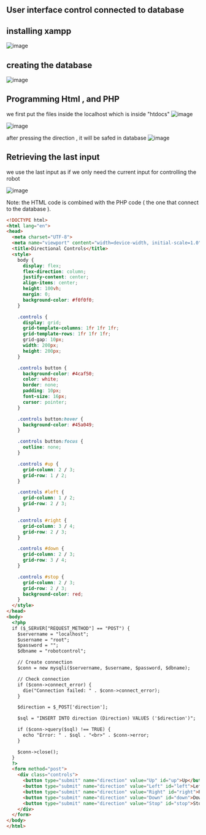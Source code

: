 ## User interface control connected to database

## installing xampp
![image](https://github.com/user-attachments/assets/a8517674-b555-4c39-b42b-9e634e69d513)

## creating the database
![image](https://github.com/user-attachments/assets/4fc61e3c-3535-413f-b8b2-534b7fe227dc)

## Programming Html , and PHP
we first put the files inside the localhost which is inside "htdocs"
![image](https://github.com/user-attachments/assets/f95d08a0-d86e-406e-9173-b9feafed09a1)

![image](https://github.com/user-attachments/assets/d0e1cd59-1da9-4bd6-afa5-762bcbe71ef2)

after pressing the direction , it will be safed in database
![image](https://github.com/user-attachments/assets/7c745964-619d-4379-80ce-cc3a5cd02555)

## Retrieving the last input
we use the last input as if we only need the current input for controlling the robot

![image](https://github.com/user-attachments/assets/0b93b292-440f-414f-8d0f-d293023be78c)

Note: the HTML code is combined with the PHP code ( the one that connect to the database ).

```html
<!DOCTYPE html>
<html lang="en">
<head>
  <meta charset="UTF-8">
  <meta name="viewport" content="width=device-width, initial-scale=1.0">
  <title>Directional Controls</title>
  <style>
    body {
      display: flex;
      flex-direction: column;
      justify-content: center;
      align-items: center;
      height: 100vh;
      margin: 0;
      background-color: #f0f0f0;
    }

    .controls {
      display: grid;
      grid-template-columns: 1fr 1fr 1fr;
      grid-template-rows: 1fr 1fr 1fr;
      grid-gap: 10px;
      width: 200px;
      height: 200px;
    }

    .controls button {
      background-color: #4caf50;
      color: white;
      border: none;
      padding: 10px;
      font-size: 16px;
      cursor: pointer;
    }

    .controls button:hover {
      background-color: #45a049;
    }

    .controls button:focus {
      outline: none;
    }

    .controls #up {
      grid-column: 2 / 3;
      grid-row: 1 / 2;
    }

    .controls #left {
      grid-column: 1 / 2;
      grid-row: 2 / 3;
    }

    .controls #right {
      grid-column: 3 / 4;
      grid-row: 2 / 3;
    }

    .controls #down {
      grid-column: 2 / 3;
      grid-row: 3 / 4;
    }

    .controls #stop {
      grid-column: 2 / 3;
      grid-row: 2 / 3;
      background-color: red;
    }
  </style>
</head>
<body>
  <?php
  if ($_SERVER["REQUEST_METHOD"] == "POST") {
    $servername = "localhost";
    $username = "root";
    $password = "";
    $dbname = "robotcontrol";

    // Create connection
    $conn = new mysqli($servername, $username, $password, $dbname);

    // Check connection
    if ($conn->connect_error) {
      die("Connection failed: " . $conn->connect_error);
    }

    $direction = $_POST['direction'];

    $sql = "INSERT INTO direction (Direction) VALUES ('$direction')";

    if ($conn->query($sql) !== TRUE) {
      echo "Error: " . $sql . "<br>" . $conn->error;
    }

    $conn->close();
  }
  ?>
  <form method="post">
    <div class="controls">
      <button type="submit" name="direction" value="Up" id="up">Up</button>
      <button type="submit" name="direction" value="Left" id="left">Left</button>
      <button type="submit" name="direction" value="Right" id="right">Right</button>
      <button type="submit" name="direction" value="Down" id="down">Down</button>
      <button type="submit" name="direction" value="Stop" id="stop">Stop</button>
    </div>
  </form>
</body>
</html>
